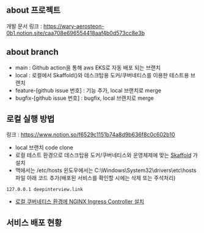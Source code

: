 ## about 프로젝트
개발 문서 링크 : 
<https://wary-aerosteon-0b1.notion.site/caa708e696554418aaf4b0d573cc8e3b>

## about branch
- main : Github action을 통해 aws EKS로 자동 배포 되는 브랜치
- local : 로컬에서 Skaffold()와 데스크탑용 도커/쿠버네티스를 이용한 테스트용 브랜치
- feature-[github issue 번호] : 기능 추가, local 브랜치로 merge
- bugfix-[github issue 번호] : bugfix, local 브랜치로 merge

## 로컬 실행 방법
링크 : 
<https://www.notion.so/f6529c1151b74a8d9b636f8c0c602b10>
- local 브랜치 code clone
- 로컬 테스트 환경으로 데스크탑용 도커/쿠버네티스와 운영체제에 맞는 [Skaffold](https://skaffold.dev/docs/install/) 가 설치
- 맥에서는 /etc/hosts 윈도우에서는 C:\Windows\System32\drivers\etc\hosts 파일 아래 코드 추가(배포된 서비스를 확인할 시에는 삭제 또는 주석처리)

```
127.0.0.1 deepinterview.link
```

- [로컬 쿠버네티스 환경에 NGINX Ingress Controller 설치](https://kubernetes.github.io/ingress-nginx/deploy/#quick-start)

## 서비스 배포 현황
